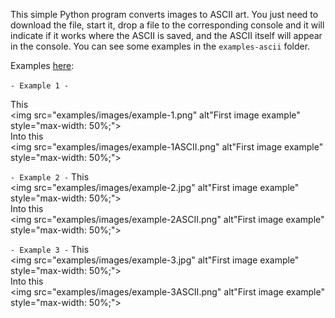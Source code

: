 This simple Python program converts images to ASCII art.
You just need to download the file, start it, drop a file to the corresponding console and it will indicate if it works where the ASCII is saved, and the ASCII itself will appear in the console.
You can see some examples in the `examples-ascii` folder.

Examples [here](examples/):


`- Example 1 -`

This </br>
<img src="examples/images/example-1.png" alt"First image example" style="max-width: 50%;"></br>
Into this </br>
<img src="examples/images/example-1ASCII.png" alt"First image example" style="max-width: 50%;"></br>

`- Example 2 -`
This </br>
<img src="examples/images/example-2.jpg" alt"First image example" style="max-width: 50%;"></br>
Into this </br>
<img src="examples/images/example-2ASCII.png" alt"First image example" style="max-width: 50%;"></br>

`- Example 3 -`
This </br>
<img src="examples/images/example-3.jpg" alt"First image example" style="max-width: 50%;"></br>
Into this </br>
<img src="examples/images/example-3ASCII.png" alt"First image example" style="max-width: 50%;"></br>

